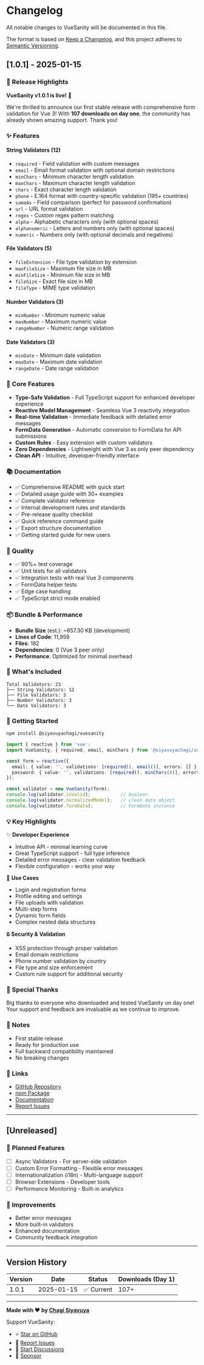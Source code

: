 # Changelog

All notable changes to VueSanity will be documented in this file.

The format is based on [Keep a Changelog](https://keepachangelog.com/en/1.0.0/),
and this project adheres to [Semantic Versioning](https://semver.org/spec/v2.0.0.html).

## [1.0.1] - 2025-01-15

### 🎉 Release Highlights

**VueSanity v1.0.1 is live!** 🚀

We're thrilled to announce our first stable release with comprehensive form validation for Vue 3! With **107 downloads on day one**, the community has already shown amazing support. Thank you!

### ✨ Features

#### String Validators (12)
- `required` - Field validation with custom messages
- `email` - Email format validation with optional domain restrictions
- `minChars` - Minimum character length validation
- `maxChars` - Maximum character length validation
- `chars` - Exact character length validation
- `phone` - E.164 format with country-specific validation (195+ countries)
- `sameAs` - Field comparison (perfect for password confirmation)
- `url` - URL format validation
- `regex` - Custom regex pattern matching
- `alpha` - Alphabetic characters only (with optional spaces)
- `alphanumeric` - Letters and numbers only (with optional spaces)
- `numeric` - Numbers only (with optional decimals and negatives)

#### File Validators (5)
- `fileExtension` - File type validation by extension
- `maxFileSize` - Maximum file size in MB
- `minFileSize` - Minimum file size in MB
- `fileSize` - Exact file size in MB
- `fileType` - MIME type validation

#### Number Validators (3)
- `minNumber` - Minimum numeric value
- `maxNumber` - Maximum numeric value
- `rangeNumber` - Numeric range validation

#### Date Validators (3)
- `minDate` - Minimum date validation
- `maxDate` - Maximum date validation
- `rangeDate` - Date range validation

### 🔧 Core Features

- **Type-Safe Validation** - Full TypeScript support for enhanced developer experience
- **Reactive Model Management** - Seamless Vue 3 reactivity integration
- **Real-time Validation** - Immediate feedback with detailed error messages
- **FormData Generation** - Automatic conversion to FormData for API submissions
- **Custom Rules** - Easy extension with custom validators
- **Zero Dependencies** - Lightweight with Vue 3 as only peer dependency
- **Clean API** - Intuitive, developer-friendly interface

### 📚 Documentation

- ✅ Comprehensive README with quick start
- ✅ Detailed usage guide with 30+ examples
- ✅ Complete validator reference
- ✅ Internal development rules and standards
- ✅ Pre-release quality checklist
- ✅ Quick reference command guide
- ✅ Export structure documentation
- ✅ Getting started guide for new users

### 🧪 Quality

- ✅ 90%+ test coverage
- ✅ Unit tests for all validators
- ✅ Integration tests with real Vue 3 components
- ✅ FormData helper tests
- ✅ Edge case handling
- ✅ TypeScript strict mode enabled

### 📦 Bundle & Performance

- **Bundle Size** (est.): ~657.30 KB (development)
- **Lines of Code**: 11,959
- **Files**: 182
- **Dependencies**: 0 (Vue 3 peer only)
- **Performance**: Optimized for minimal overhead

### 🔄 What's Included

```
Total Validators: 23
├── String Validators: 12
├── File Validators: 5
├── Number Validators: 3
└── Date Validators: 3
```

### 🚀 Getting Started

```bash
npm install @siyavuyachagi/vuesanity
```

```typescript
import { reactive } from 'vue';
import VueSanity, { required, email, minChars } from '@siyavuyachagi/vuesanity';

const form = reactive({
  email: { value: '', validations: [required(), email()], errors: [] },
  password: { value: '', validations: [required(), minChars(8)], errors: [] }
});

const validator = new VueSanity(form);
console.log(validator.isValid);           // boolean
console.log(validator.normalizedModel);   // clean data object
console.log(validator.formData);          // FormData instance
```

### 💡 Key Highlights

✨ **Developer Experience**
- Intuitive API - minimal learning curve
- Great TypeScript support - full type inference
- Detailed error messages - clear validation feedback
- Flexible configuration - works your way

🎯 **Use Cases**
- Login and registration forms
- Profile editing and settings
- File uploads with validation
- Multi-step forms
- Dynamic form fields
- Complex nested data structures

🔒 **Security & Validation**
- XSS protection through proper validation
- Email domain restrictions
- Phone number validation by country
- File type and size enforcement
- Custom rule support for additional security

### 🙏 Special Thanks

Big thanks to everyone who downloaded and tested VueSanity on day one! Your support and feedback are invaluable as we continue to improve.

### 📝 Notes

- First stable release
- Ready for production use
- Full backward compatibility maintained
- No breaking changes

### 🔗 Links

- [GitHub Repository](https://github.com/siyavuyachagi/vuesanity)
- [npm Package](https://www.npmjs.com/package/@siyavuyachagi/vuesanity)
- [Documentation](https://github.com/siyavuyachagi/vuesanity#readme)
- [Report Issues](https://github.com/siyavuyachagi/vuesanity/issues)

---

## [Unreleased]

### 🚧 Planned Features

- [ ] Async Validators - For server-side validation
- [ ] Custom Error Formatting - Flexible error messages
- [ ] Internationalization (i18n) - Multi-language support
- [ ] Browser Extensions - Developer tools
- [ ] Performance Monitoring - Built-in analytics

### 🔄 Improvements

- Better error messages
- More built-in validators
- Enhanced documentation
- Community feedback integration

---

## Version History

| Version | Date | Status | Downloads (Day 1) |
|---------|------|--------|-------------------|
| 1.0.1 | 2025-01-15 | ✅ Current | 107+ |

---

**Made with ❤️ by [Chagi Siyavuya](https://github.com/siyavuyachagi)**

Support VueSanity:
- ⭐ [Star on GitHub](https://github.com/siyavuyachagi/vuesanity)
- 🐛 [Report Issues](https://github.com/siyavuyachagi/vuesanity/issues)
- 💬 [Start Discussions](https://github.com/siyavuyachagi/vuesanity/discussions)
- 💖 [Sponsor](https://github.com/sponsors/siyavuyachagi)